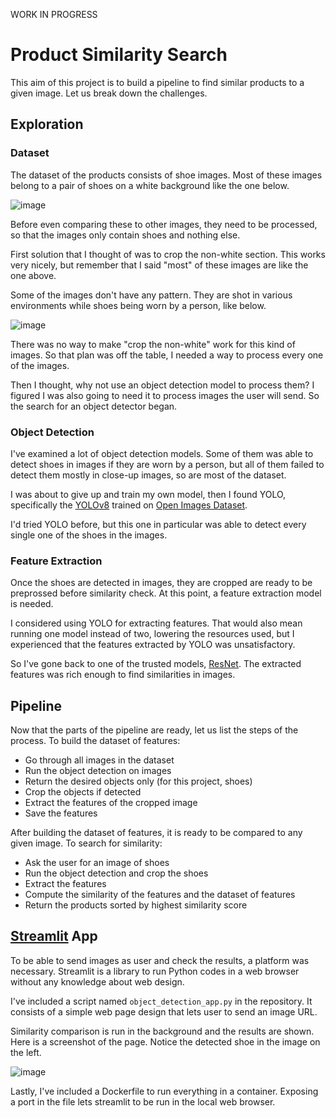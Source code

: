 WORK IN PROGRESS

# Product Similarity Search
This aim of this project is to build a pipeline to find similar products to a given image. Let us break down the challenges.

## Exploration
### Dataset
The dataset of the products consists of shoe images. Most of these images belong to a pair of shoes on a white background like the one below.

![image](https://github.com/user-attachments/assets/db6f7876-ff9c-4b04-a451-4b7d349bbee4)

Before even comparing these to other images, they need to be processed, so that the images only contain shoes and nothing else.

First solution that I thought of was to crop the non-white section. This works very nicely, but remember that I said "most" of these images are like the one above.

Some of the images don't have any pattern. They are shot in various environments while shoes being worn by a person, like below.

![image](https://github.com/user-attachments/assets/bc3b3ee0-3a8d-4334-b8e5-b38b7340155d)

There was no way to make "crop the non-white" work for this kind of images. So that plan was off the table, I needed a way to process every one of the images.

Then I thought, why not use an object detection model to process them? I figured I was also going to need it to process images the user will send. So the search for an object detector began.

### Object Detection
I've examined a lot of object detection models. Some of them was able to detect shoes in images if they are worn by a person, but all of them failed to detect them mostly in close-up images, so are most of the dataset.

I was about to give up and train my own model, then I found YOLO, specifically the [YOLOv8](https://docs.ultralytics.com/datasets/detect/open-images-v7/) trained on [Open Images Dataset](https://storage.googleapis.com/openimages/web/index.html).

I'd tried YOLO before, but this one in particular was able to detect every single one of the shoes in the images.

### Feature Extraction
Once the shoes are detected in images, they are cropped are ready to be preprossed before similarity check. At this point, a feature extraction model is needed.

I considered using YOLO for extracting features. That would also mean running one model instead of two, lowering the resources used, but I experienced that the features extracted by YOLO was unsatisfactory.

So I've gone back to one of the trusted models, [ResNet](https://pytorch.org/vision/main/models/generated/torchvision.models.resnet50.html). The extracted features was rich enough to find similarities in images.

## Pipeline
Now that the parts of the pipeline are ready, let us list the steps of the process. To build the dataset of features:

- Go through all images in the dataset
- Run the object detection on images
- Return the desired objects only (for this project, shoes)
- Crop the objects if detected
- Extract the features of the cropped image
- Save the features

After building the dataset of features, it is ready to be compared to any given image. To search for similarity:

- Ask the user for an image of shoes
- Run the object detection and crop the shoes
- Extract the features
- Compute the similarity of the features and the dataset of features
- Return the products sorted by highest similarity score

## [Streamlit](https://streamlit.io/) App
To be able to send images as user and check the results, a platform was necessary. Streamlit is a library to run Python codes in a web browser without any knowledge about web design.

I've included a script named `object_detection_app.py` in the repository. It consists of a simple web page design that lets user to send an image URL.

Similarity comparison is run in the background and the results are shown. Here is a screenshot of the page. Notice the detected shoe in the image on the left.

![image](https://github.com/user-attachments/assets/0701f647-2403-4e23-8eae-a3985416260f)

Lastly, I've included a Dockerfile to run everything in a container. Exposing a port in the file lets streamlit to be run in the local web browser.
